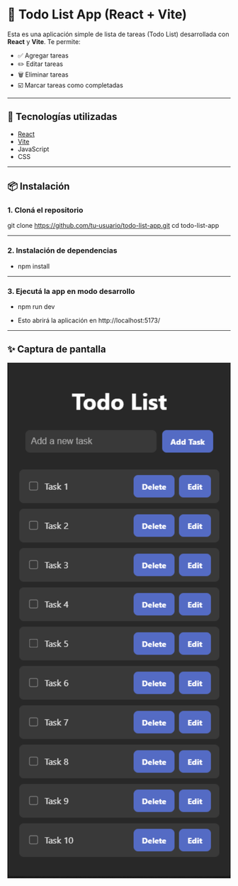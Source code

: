 # 📝 Todo List App (React + Vite)

Esta es una aplicación simple de lista de tareas (Todo List) desarrollada con **React** y **Vite**. Te permite:

- ✅ Agregar tareas
- ✏️ Editar tareas
- 🗑️ Eliminar tareas
- ☑️ Marcar tareas como completadas

---

## 🚀 Tecnologías utilizadas

- [React](https://reactjs.org/)
- [Vite](https://vitejs.dev/)
- JavaScript
- CSS

---

## 📦 Instalación

### 1. Cloná el repositorio

git clone https://github.com/tu-usuario/todo-list-app.git
cd todo-list-app

--- 

### 2. Instalación de dependencias

- npm install

--- 

### 3. Ejecutá la app en modo desarrollo

- npm run dev

- Esto abrirá la aplicación en http://localhost:5173/

--- 

## ✨ Captura de pantalla

<p align="center">
  <img src="./public/todolist.png" alt="Todo List Screenshot" width="600"/>
</p>



